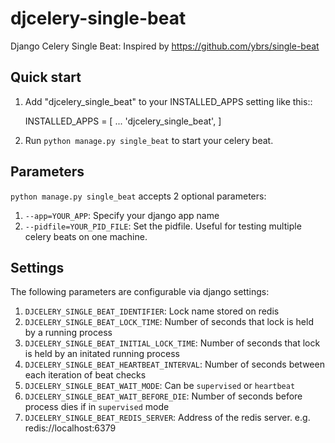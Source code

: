 # djcelery-single-beat

Django Celery Single Beat: Inspired by https://github.com/ybrs/single-beat

Quick start
-----------

1. Add "djcelery_single_beat" to your INSTALLED_APPS setting like this::

    INSTALLED_APPS = [
        ...
        'djcelery_single_beat',
    ]

2. Run `python manage.py single_beat` to start your celery beat.


Parameters
-----------

`python manage.py single_beat` accepts 2 optional parameters:

1. `--app=YOUR_APP`: Specify your django app name
2. `--pidfile=YOUR_PID_FILE`: Set the pidfile. Useful for testing multiple celery beats on one machine.


Settings
-----------

The following parameters are configurable via django settings:

1. `DJCELERY_SINGLE_BEAT_IDENTIFIER`: Lock name stored on redis
2. `DJCELERY_SINGLE_BEAT_LOCK_TIME`: Number of seconds that lock is held by a running process
3. `DJCELERY_SINGLE_BEAT_INITIAL_LOCK_TIME`: Number of seconds that lock is held by an initated running process
4. `DJCELERY_SINGLE_BEAT_HEARTBEAT_INTERVAL`: Number of seconds between each iteration of beat checks
5. `DJCELERY_SINGLE_BEAT_WAIT_MODE`: Can be `supervised` or `heartbeat`
6. `DJCELERY_SINGLE_BEAT_WAIT_BEFORE_DIE`: Number of seconds before process dies if in `supervised` mode
7. `DJCELERY_SINGLE_BEAT_REDIS_SERVER`: Address of the redis server. e.g. redis://localhost:6379

